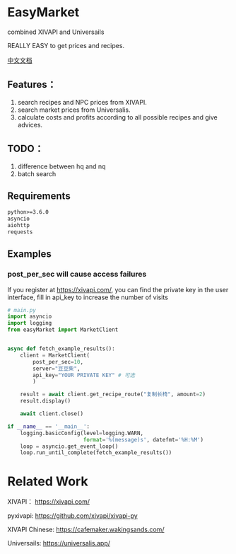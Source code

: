 # EasyMarket
combined XIVAPI and Universails

REALLY EASY to get prices and recipes.

[中文文档](README_cn.md)

## Features：

1. search recipes and NPC prices from XIVAPI.
2. search market prices from Universalis.
3. calculate costs and profits according to all possible recipes and give advices.

## TODO：

1. difference between hq and nq
2. batch search

## Requirements
```txt
python>=3.6.0
asyncio
aiohttp
requests
```

## Examples


### post_per_sec will cause access failures

If you register at https://xivapi.com/, you can find the private key in the user interface, fill in api_key to increase the number of visits
```python
# main.py
import asyncio
import logging
from easyMarket import MarketClient


async def fetch_example_results():
    client = MarketClient(
        post_per_sec=10,
        server="豆豆柴",
        api_key="YOUR PRIVATE KEY" # 可选
        )

    result = await client.get_recipe_route("复制长椅", amount=2)
    result.display()

    await client.close()

if __name__ == '__main__':
    logging.basicConfig(level=logging.WARN,
                        format='%(message)s', datefmt='%H:%M')
    loop = asyncio.get_event_loop()
    loop.run_until_complete(fetch_example_results())
```

# Related Work
XIVAPI： https://xivapi.com/

pyxivapi: https://github.com/xivapi/xivapi-py

XIVAPI Chinese: https://cafemaker.wakingsands.com/

Universails: https://universalis.app/
